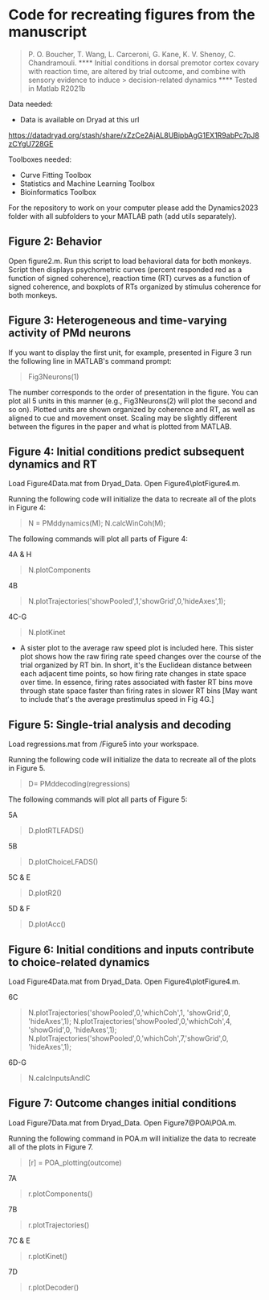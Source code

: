 # Code for recreating figures from the manuscript
> P. O. Boucher, T. Wang, L. Carceroni, G. Kane, K. V. Shenoy, C. Chandramouli.
> **** Initial conditions in dorsal premotor cortex covary with reaction time, are altered by trial outcome, and combine with sensory evidence to induce > decision-related dynamics ****
Tested in Matlab R2021b

Data needed:
- Data is available on Dryad at this url

https://datadryad.org/stash/share/xZzCe2AjAL8UBipbAgG1EX1R9abPc7pJ8zCYgU728GE

Toolboxes needed: 
- Curve Fitting Toolbox
- Statistics and Machine Learning Toolbox
- Bioinformatics Toolbox

For the repository to work on your computer please add the Dynamics2023 folder with all subfolders to your MATLAB path (add utils separately). 

## Figure 2: Behavior

Open figure2.m. Run this script to load behavioral data for both monkeys. Script then displays psychometric curves (percent responded red as a function of signed coherence), reaction time (RT) curves as a function of signed coherence, and boxplots of RTs organized by stimulus coherence for both monkeys.

## Figure 3: Heterogeneous and time-varying activity of PMd neurons 
 
If you want to display the first unit, for example, presented in Figure 3 run the following line in MATLAB's command prompt:
 >Fig3Neurons(1)

The number corresponds to the order of presentation in the figure. You can plot all 5 units in this manner (e.g., Fig3Neurons(2) will plot the second and so on). Plotted units are shown organized by coherence and RT, as well as aligned to cue and movement onset. Scaling may be slightly different between the figures in the paper and what is plotted from MATLAB.

## Figure 4: Initial conditions predict subsequent dynamics and RT

Load Figure4Data.mat from Dryad_Data. Open Figure4\plotFigure4.m.

Running the following code will initialize the data to recreate all of the plots in Figure 4:
> N = PMddynamics(M); 
> N.calcWinCoh(M);


 The following commands will plot all parts of Figure 4: 

4A & H
> N.plotComponents


4B
> N.plotTrajectories('showPooled',1,'showGrid',0,'hideAxes',1); 

4C-G
> N.plotKinet

- A sister plot to the average raw speed plot is included here. This sister plot shows how the raw firing rate speed changes over the course of the trial organized by RT bin. In short, it's the Euclidean distance between each adjacent time points, so how firing rate changes in state space over time. In essence, firing rates associated with faster RT bins move through state space faster than firing rates in slower RT bins [May want to include that's the average prestimulus speed in Fig 4G.]


## Figure 5: Single-trial analysis and decoding
Load regressions.mat from /Figure5 into your workspace.

Running the following code will initialize the data to recreate all of the plots in Figure 5. 
> D= PMddecoding(regressions) 

The following commands will plot all parts of Figure 5: 

5A
>D.plotRTLFADS() 

5B
>D.plotChoiceLFADS()

5C & E
>D.plotR2() 

5D & F
>D.plotAcc() 

## Figure 6: Initial conditions and inputs contribute to choice-related dynamics

Load Figure4Data.mat from Dryad_Data. Open Figure4\plotFigure4.m.

6C
>N.plotTrajectories('showPooled',0,'whichCoh',1, 'showGrid',0, 'hideAxes',1);
>N.plotTrajectories('showPooled',0,'whichCoh',4, 'showGrid',0, 'hideAxes',1);
>N.plotTrajectories('showPooled',0,'whichCoh',7,'showGrid',0, 'hideAxes',1);

6D-G
>N.calcInputsAndIC

## Figure 7: Outcome changes initial conditions

Load Figure7Data.mat from Dryad_Data. Open Figure7\@POA\POA.m.

Running the following command in POA.m will initialize the data to recreate all of the plots in Figure 7. 
>[r] = POA_plotting(outcome) 

7A
>r.plotComponents()

7B
>r.plotTrajectories()

7C & E
>r.plotKinet()

7D
>r.plotDecoder()

